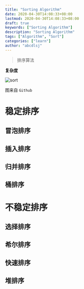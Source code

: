 ```yaml
---
title: "Sorting Algorithm"
date: 2020-04-30T14:08:33+08:00
lastmod: 2020-04-30T14:08:33+08:00
draft: true
keywords: ["Sorting Algorithm"]
description: "Sorting Algorithm"
tags: ["Algorithm", "Sort"]
categories: ["learn"]
author: "abcdlsj"
---
```


> 排序算法

<!--more-->

**复杂度**

![sort](/home/abcdlsj/Dropbox/n/img/sort.png)

图来自 `Github` 

# 稳定排序

## 冒泡排序

## 插入排序

## 归并排序

## 桶排序

# 不稳定排序

## 选择排序

## 希尔排序

## 快速排序

## 堆排序



